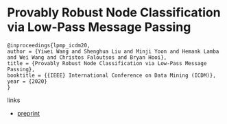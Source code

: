# Provably Robust Node Classification via Low-Pass Message Passing

```
@inproceedings{lpmp_icdm20,
author = {Yiwei Wang and Shenghua Liu and Minji Yoon and Hemank Lamba and Wei Wang and Christos Faloutsos and Bryan Hooi},
title = {Provably Robust Node Classification via Low-Pass Message Passing},
booktitle = {{IEEE} International Conference on Data Mining (ICDM)},
year = {2020}
}
```

links
- [preprint](https://shenghua-liu.github.io/papers/icdm2020-provablerobust.pdf)
